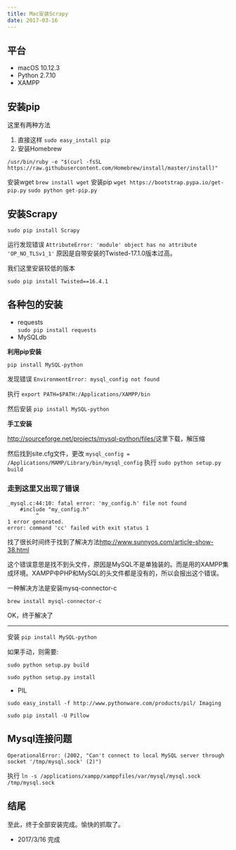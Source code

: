 ```yaml
---
title: Mac安装Scrapy
date: 2017-03-16
---
```


## 平台
* macOS 10.12.3
* Python 2.7.10
* XAMPP

## 安装pip
这里有两种方法

1. 直接这样 
	`sudo easy_install pip`
2. 安装Homebrew 

```
/usr/bin/ruby -e "$(curl -fsSL https://raw.githubusercontent.com/Homebrew/install/master/install)"
```
<!--more-->
安装wget
`brew install wget`
安装pip
`wget https://bootstrap.pypa.io/get-pip.py`
`sudo python get-pip.py`
	
## 安装Scrapy
`sudo pip install Scrapy`

运行发现错误
 `AttributeError: 'module' object has no attribute 'OP_NO_TLSv1_1'`
原因是自带安装的Twisted-17.1.0版本过高。

我们这里安装较低的版本

`sudo pip install Twisted==16.4.1`
## 各种包的安装
* requests  
  `sudo pip install requests`
* MySQLdb  

**利用pip安装**
  
`pip install MySQL-python`
  
发现错误 
`EnvironmentError: mysql_config not found`
  
执行 
`export PATH=$PATH:/Applications/XAMPP/bin`
 	 
然后安装
`pip install MySQL-python`

**手工安装**
  
<http://sourceforge.net/projects/mysql-python/files/>这里下载，解压缩
  
然后找到site.cfg文件，更改
  	`mysql_config = /Applications/MAMP/Library/bin/mysql_config`
执行
  `sudo python setup.py build`

  
### 走到这里又出现了错误
  
```  
_mysql.c:44:10: fatal error: 'my_config.h' file not found
	#include "my_config.h"
         ^
1 error generated.
error: command 'cc' failed with exit status 1
```


找了很长时间终于找到了解决方法<http://www.sunnyos.com/article-show-38.html>
  
  
  这个错误意思是找不到头文件，原因是MySQL不是单独装的。而是用的XAMPP集成环境。XAMPP中PHP和MySQL的头文件都是没有的，所以会报出这个错误。
  
  一种解决方法是安装mysq-connector-c
  
  `brew install mysql-connector-c`
  
  OK，终于解决了
  ***
  
   安装 `pip install MySQL-python`
   
   	 
   如果手动，则需要:
   
   `sudo python setup.py build`
   
   `sudo python setup.py install`
   
   
* PIL
 
`sudo easy_install -f http://www.pythonware.com/products/pil/ Imaging`

`sudo pip install -U Pillow`
  
## Mysql连接问题
```
OperationalError: (2002, "Can't connect to local MySQL server through socket '/tmp/mysql.sock' (2)")
```
执行
`ln -s /applications/xampp/xamppfiles/var/mysql/mysql.sock /tmp/mysql.sock`
## 结尾
至此，终于全部安装完成。愉快的抓取了。
  
*  2017/3/16 完成
  

  
  
	

	


